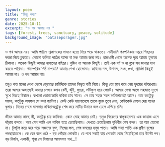 ```yaml
---
layout: poem
title: "কিছু কথা"
genre: stories
date: 2025-10-11
excerpt: "ও পথ আমার নয় "
tags: [forest, trees, sanctuary, peace, solitude]
background_image: "bataseporager.jpg"
---
```

ও পথ আমার নয়। আমি পারিনা প্রকাশকের সামনে হত্যে দিয়ে পড়ে থাকতে। নামীদামি পত্রপত্রিকার দপ্তরে পিছনের দরজা দিয়ে ঢুকতে। কোনো কবিতা পাঠের আসর বা মঞ্চ আমার জন্য নয়। রাজধানী থেকে অনেক দূরে আমার হৃদয়ের ঠিকানা। অনেক কিছুই আমার নাগালের বাইরে। বুঝিও না অনেক কিছুই। তাই এক বর্ণ ও না বুঝে সব জানার ভান করতে পারিনা। পারস্পরিক পিঠ চাপড়ানি আমার শেখা হোলোনা। কবিদের দল, উপদল, সংঘ, প্রথা, প্রতিষ্ঠা কিছুই আমার না। ও পথ আমার নয়। 

তবুও কত মনের লেখা ভেসে বেড়াচ্ছে চারিদিকে তাদের নিভৃত বাণী নিয়ে। কিছু তো স্থান করে নেয় হৃদয়ের পটরেখায়। তারা আমার অজান্তেই আমার লেখায় কখন বেলী, জুঁই, ধুতরা, ভাঁটফুল হয়ে ফোটে। আমার লেখা আসে সহজাত দুঃখে সুখে বিরহে বিষাদে। কখনো জোরাজোরি করিনা তার সাথে। সে তার সহজ সরল বর্ণমালাতেই আসে। তার কতটুকু সফল, কতটুকু অসফল সে কথা জানিনা। কেউ কেউ ভালোবেসে তাকে বুকে তুলে নেয়, কেউকেউ ফেলে দেয় পথের ধুলায়। দিনের শেষে মালসার কবিতাঅন্নটুকু শেষ করে মাটির উনানে জল ঢেলে এগিয়ে চলি। 

জীবন আমার কাছে কী, কতটুকু চায় জানিনা। কোন মোহ আমার নেই। তবুও বিচরণের বালুকাবেলায় এক জাহাজ এসে দাঁড়ায় বন্দরে। কবে যেন আমি এক নাবিক হতে চেয়েছিলাম। দেখতে চেয়েছিলাম পৃথিবীর শেষ বন্দর। তা আর হোলো না। টুপটুপ করে ঝরে পড়ে সজনের ফুল, নিমের ফল, শেষ বসন্তের হলুদ পাতা। আমি শয্যা পাতি এক প্রবীণ বৃক্ষের পদছায়াতলে। কে যেন বলে ওঠে - বড় গোঁয়ার লোকটা। যে পথে সবাই যায় লোকটা বেছে নিয়েছিলো তার উল্টো পথ। বড় নির্জন, একাকী, শূন্য সে বিষাদের আনন্দময় পথ...!
